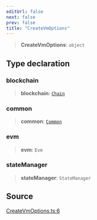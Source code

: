 ```yaml
---
editUrl: false
next: false
prev: false
title: "CreateVmOptions"
---
```


> **CreateVmOptions**: `object`

## Type declaration

### blockchain

> **blockchain**: [`Chain`](/reference/tevm/blockchain/type-aliases/chain/)

### common

> **common**: [`Common`](/reference/tevm/common/classes/common/)

### evm

> **evm**: `Evm`

### stateManager

> **stateManager**: `StateManager`

## Source

[CreateVmOptions.ts:6](https://github.com/evmts/tevm-monorepo/blob/main/packages/vm/src/CreateVmOptions.ts#L6)
